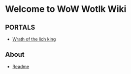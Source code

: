 # Welcome to WoW Wotlk Wiki

## PORTALS

* [Wrath of the lich king](Wotlk_Home.md)

## About

* [Readme](../README.md)

